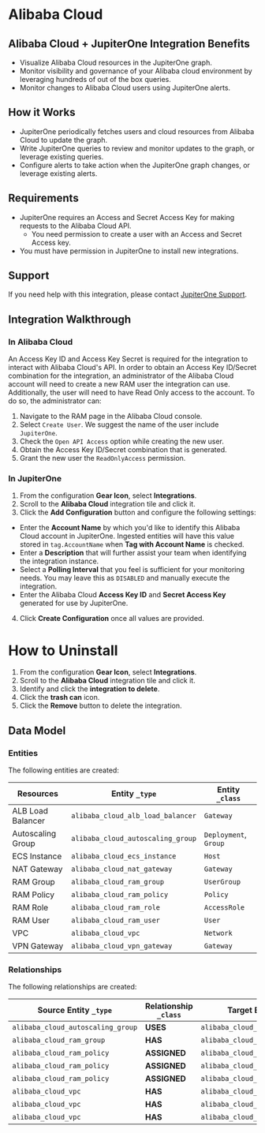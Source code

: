 # Alibaba Cloud

## Alibaba Cloud + JupiterOne Integration Benefits

- Visualize Alibaba Cloud resources in the JupiterOne graph.
- Monitor visibility and governance of your Alibaba cloud environment by
  leveraging hundreds of out of the box queries.
- Monitor changes to Alibaba Cloud users using JupiterOne alerts.

## How it Works

- JupiterOne periodically fetches users and cloud resources from Alibaba Cloud
  to update the graph.
- Write JupiterOne queries to review and monitor updates to the graph, or
  leverage existing queries.
- Configure alerts to take action when the JupiterOne graph changes, or leverage
  existing alerts.

## Requirements

- JupiterOne requires an Access and Secret Access Key for making requests to the
  Alibaba Cloud API.
  - You need permission to create a user with an Access and Secret Access key.
- You must have permission in JupiterOne to install new integrations.

## Support

If you need help with this integration, please contact
[JupiterOne Support](https://support.jupiterone.io).

## Integration Walkthrough

### In Alibaba Cloud

An Access Key ID and Access Key Secret is required for the integration to
interact with Alibaba Cloud's API. In order to obtain an Access Key ID/Secret
combination for the integration, an administrator of the Alibaba Cloud account
will need to create a new RAM user the integration can use. Additionally, the
user will need to have Read Only access to the account. To do so, the
administrator can:

1. Navigate to the RAM page in the Alibaba Cloud console.
2. Select `Create User`. We suggest the name of the user include `JupiterOne`.
3. Check the `Open API Access` option while creating the new user.
4. Obtain the Access Key ID/Secret combination that is generated.
5. Grant the new user the `ReadOnlyAccess` permission.

### In JupiterOne

1. From the configuration **Gear Icon**, select **Integrations**.
2. Scroll to the **Alibaba Cloud** integration tile and click it.
3. Click the **Add Configuration** button and configure the following settings:

- Enter the **Account Name** by which you'd like to identify this Alibaba Cloud
  account in JupiterOne. Ingested entities will have this value stored in
  `tag.AccountName` when **Tag with Account Name** is checked.
- Enter a **Description** that will further assist your team when identifying
  the integration instance.
- Select a **Polling Interval** that you feel is sufficient for your monitoring
  needs. You may leave this as `DISABLED` and manually execute the integration.
- Enter the Alibaba Cloud **Access Key ID** and **Secret Access Key** generated
  for use by JupiterOne.

4. Click **Create Configuration** once all values are provided.

# How to Uninstall

1. From the configuration **Gear Icon**, select **Integrations**.
2. Scroll to the **Alibaba Cloud** integration tile and click it.
3. Identify and click the **integration to delete**.
4. Click the **trash can** icon.
5. Click the **Remove** button to delete the integration.

<!-- {J1_DOCUMENTATION_MARKER_START} -->
<!--
********************************************************************************
NOTE: ALL OF THE FOLLOWING DOCUMENTATION IS GENERATED USING THE
"j1-integration document" COMMAND. DO NOT EDIT BY HAND! PLEASE SEE THE DEVELOPER
DOCUMENTATION FOR USAGE INFORMATION:

https://github.com/JupiterOne/sdk/blob/main/docs/integrations/development.md
********************************************************************************
-->

## Data Model

### Entities

The following entities are created:

| Resources         | Entity `_type`                    | Entity `_class`       |
| ----------------- | --------------------------------- | --------------------- |
| ALB Load Balancer | `alibaba_cloud_alb_load_balancer` | `Gateway`             |
| Autoscaling Group | `alibaba_cloud_autoscaling_group` | `Deployment`, `Group` |
| ECS Instance      | `alibaba_cloud_ecs_instance`      | `Host`                |
| NAT Gateway       | `alibaba_cloud_nat_gateway`       | `Gateway`             |
| RAM Group         | `alibaba_cloud_ram_group`         | `UserGroup`           |
| RAM Policy        | `alibaba_cloud_ram_policy`        | `Policy`              |
| RAM Role          | `alibaba_cloud_ram_role`          | `AccessRole`          |
| RAM User          | `alibaba_cloud_ram_user`          | `User`                |
| VPC               | `alibaba_cloud_vpc`               | `Network`             |
| VPN Gateway       | `alibaba_cloud_vpn_gateway`       | `Gateway`             |

### Relationships

The following relationships are created:

| Source Entity `_type`             | Relationship `_class` | Target Entity `_type`             |
| --------------------------------- | --------------------- | --------------------------------- |
| `alibaba_cloud_autoscaling_group` | **USES**              | `alibaba_cloud_vpc`               |
| `alibaba_cloud_ram_group`         | **HAS**               | `alibaba_cloud_ram_user`          |
| `alibaba_cloud_ram_policy`        | **ASSIGNED**          | `alibaba_cloud_ram_group`         |
| `alibaba_cloud_ram_policy`        | **ASSIGNED**          | `alibaba_cloud_ram_role`          |
| `alibaba_cloud_ram_policy`        | **ASSIGNED**          | `alibaba_cloud_ram_user`          |
| `alibaba_cloud_vpc`               | **HAS**               | `alibaba_cloud_alb_load_balancer` |
| `alibaba_cloud_vpc`               | **HAS**               | `alibaba_cloud_ecs_instance`      |
| `alibaba_cloud_vpc`               | **HAS**               | `alibaba_cloud_nat_gateway`       |

<!--
********************************************************************************
END OF GENERATED DOCUMENTATION AFTER BELOW MARKER
********************************************************************************
-->
<!-- {J1_DOCUMENTATION_MARKER_END} -->

